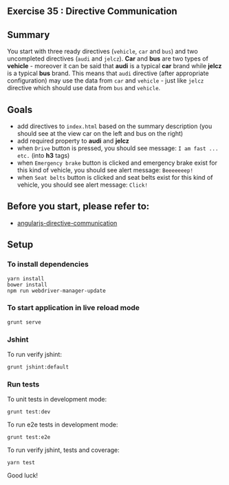 ## Exercise 35 : Directive Communication

## Summary
You start with three ready directives (`vehicle`, `car` and `bus`) and two uncompleted directives (`audi` and `jelcz`).
**Car** and **bus** are two types of **vehicle** - moreover it can be said that **audi** is a typical **car** brand while **jelcz** is a typical **bus** brand. 
This means that `audi` directive (after appropriate configuration) may use the data from `car` and `vehicle` -  just like `jelcz` directive which should use 
data from `bus` and `vehicle`.

## Goals
* add directives to `index.html` based on the summary description (you should see at the view car on the left and bus on the right)
* add required property to **audi** and **jelcz**
* when `Drive` button is pressed, you should see message: `I am fast ... etc.` (into **h3** tags)
* when `Emergency brake` button is clicked and emergency brake exist for this kind of vehicle, you should see alert message: `Beeeeeeep!`
* when `Seat belts` button is clicked and seat belts exist for this kind of vehicle, you should see alert message: `Click!`

## Before you start, please refer to:
* [angularjs-directive-communication](https://egghead.io/lessons/angularjs-directive-communication)

## Setup

### To install dependencies 

    yarn install
    bower install
    npm run webdriver-manager-update

### To start application in live reload mode

    grunt serve
    
### Jshint
To run verify jshint:
    
    grunt jshint:default

### Run tests

To unit tests in development mode:
    
    grunt test:dev
    
To run e2e tests in development mode:

    grunt test:e2e

To run verify jshint, tests and coverage:

    yarn test

Good luck!

